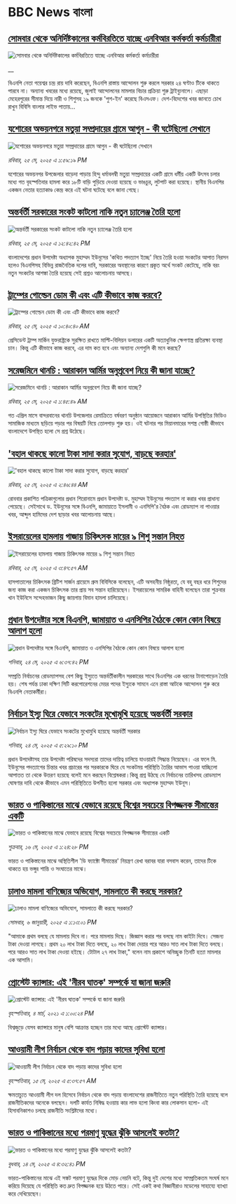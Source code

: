# BBC News বাংলা## [সোমবার থেকে অনির্দিষ্টকালের কর্মবিরতিতে যাচ্ছে এনবিআর কর্মকর্তা কর্মচারীরা](https://www.bbc.co.uk/bengali/live/cp8yz8z6dzrt?at_campaign=githubrss)![সোমবার থেকে অনির্দিষ্টকালের কর্মবিরতিতে যাচ্ছে এনবিআর কর্মকর্তা কর্মচারীরা](https://ichef.bbci.co.uk/ace/standard/240/cpsprodpb/21ac/live/df8729b0-3966-11f0-8947-7d6241f9fce9.jpg)__বিএনপি নেতা গয়েশ্বর চন্দ্র রায় দাবি করেছেন, বিএনপি রাস্তায় আন্দোলন শুরু করলে সরকার ২৪ ঘণ্টাও টিকে থাকতে পারবে না। অন্যান্য খবরের মধ্যে রয়েছে, জুলাই আন্দোলনের মামলার বিচার প্রক্রিয়া শুরু ট্রাইব্যুনালে। এছাড়া মেহেরপুরের সীমান্ত দিয়ে নারী ও শিশুসহ ১৯ জনকে 'পুশ-ইন' করেছে বিএসএফ। দেশ-বিদেশের খবর জানতে চোখ রাখুন বিবিসি বাংলার লাইভ পাতায়...## [যশোরের অভয়নগরে মতুয়া সম্প্রদায়ের গ্রামে আগুন - কী ঘটেছিলো সেখানে](https://www.bbc.com/bengali/articles/cvg73ge8522o?at_campaign=githubrss)![যশোরের অভয়নগরে মতুয়া সম্প্রদায়ের গ্রামে আগুন - কী ঘটেছিলো সেখানে](https://ichef.bbci.co.uk/ace/standard/240/cpsprodpb/caf6/live/ef2502c0-395c-11f0-8519-3b5a01ebe413.jpg)_রবিবার, ২৫ মে, ২০২৫ এ ১:৫৯:১৯ PM_যশোরের অভয়নগর উপজেলার বাড়েদা পাড়ায় হিন্দু ধর্মাবলম্বী মতুয়া সম্প্রদায়ের একটি গ্রামে ধর্মীয় একটি উৎসব চলার মধ্যে গত বৃহস্পতিবার হামলা করে ১৮টি বাড়ি পুড়িয়ে দেওয়া হয়েছে ও ভাঙচুর, লুটপাট করা হয়েছে। স্থানীয় বিএনপির একজন নেতার হত্যাকাণ্ড কেন্দ্র করে এই ঘটনা ঘটেছে বলে জানা গেছে।## [অন্তর্বর্তী সরকারের সংকট কাটলো নাকি নতুন চ্যালেঞ্জ তৈরি হলো](https://www.bbc.com/bengali/articles/cje7d0x51y7o?at_campaign=githubrss)![অন্তর্বর্তী সরকারের সংকট কাটলো নাকি নতুন চ্যালেঞ্জ তৈরি হলো](https://ichef.bbci.co.uk/ace/standard/240/cpsprodpb/e2a7/live/ab064c20-3957-11f0-8519-3b5a01ebe413.jpg)_রবিবার, ২৫ মে, ২০২৫ এ ১২:৪২:৪২ PM_বাংলাদেশের প্রধান উপদেষ্টা অধ্যাপক মুহাম্মদ ইউনূসের 'কথিত পদত্যাগ ইচ্ছে' নিয়ে তৈরি হওয়া সংকটের আপাত নিরসন হলেও বিএনপিসহ বিভিন্ন রাজনৈতিক দলের দাবি, সরকারের অবস্থানের কারণে প্রকৃত অর্থে সংকট কেটেছে, নাকি বরং নতুন সংকটের আশঙ্কা তৈরি হয়েছে সেই প্রশ্নও আলোচনায় আসছে।## [ট্রাম্পের গোল্ডেন ডোম কী এবং এটি কীভাবে কাজ করবে? ](https://www.bbc.com/bengali/articles/cx2exldz3l2o?at_campaign=githubrss)![ট্রাম্পের গোল্ডেন ডোম কী এবং এটি কীভাবে কাজ করবে? ](https://ichef.bbci.co.uk/ace/standard/240/cpsprodpb/6fa4/live/2ceea5d0-364b-11f0-8185-6772e52c97ad.jpg)_রবিবার, ২৫ মে, ২০২৫ এ ১০:৪০:৪০ AM_প্রেসিডেন্ট ট্রাম্প মার্কিন যুক্তরাষ্ট্রকে সুরক্ষিত রাখতে মাল্টি-বিলিয়ন ডলারের একটি অত্যাধুনিক ক্ষেপণাস্ত্র প্রতিরক্ষা ব্যবস্থা চান। কিন্তু এটি কীভাবে কাজ করবে, এর দাম কত হবে এবং অন্যান্য দেশগুলি কী মনে করছে?## [সরেজমিনে থানচি : আরাকান আর্মির অনুপ্রবেশ নিয়ে কী জানা যাচ্ছে?](https://www.bbc.com/bengali/articles/clygndjrxd3o?at_campaign=githubrss)![সরেজমিনে থানচি : আরাকান আর্মির অনুপ্রবেশ নিয়ে কী জানা যাচ্ছে?](https://ichef.bbci.co.uk/ace/standard/240/cpsprodpb/5f36/live/65b32c30-3739-11f0-8519-3b5a01ebe413.jpg)_রবিবার, ২৫ মে, ২০২৫ এ ১:৪৫:৪৯ AM_গত এপ্রিল মাসে বান্দরবানের থানচি উপজেলার রেমাক্রিতে বর্ষবরণ অনুষ্ঠান আয়োজনে আরাকান আর্মির উপস্থিতির ভিডিও সামাজিক মাধ্যমে ছড়িয়ে পড়ার পর বিষয়টি নিয়ে তোলপাড় শুরু হয়। ওই ঘটনার পর মিয়ানমারের সশস্ত্র গোষ্ঠী কীভাবে বাংলাদেশে উপস্থিত হলো সে প্রশ্ন উঠেছে।## ['বহাল থাকছে কালো টাকা সাদা করার সুযোগ, বাড়ছে করহার'](https://www.bbc.com/bengali/articles/c20q19dd867o?at_campaign=githubrss)!['বহাল থাকছে কালো টাকা সাদা করার সুযোগ, বাড়ছে করহার'](https://ichef.bbci.co.uk/ace/standard/240/cpsprodpb/4bc3/live/0f3c6950-3911-11f0-96c3-cf669419a2b0.jpg)_রবিবার, ২৫ মে, ২০২৫ এ ২:৪৬:৪৪ AM_রোববার প্রকাশিত পত্রিকাগুলোর প্রধান শিরোনামে প্রধান উপদেষ্টা ড. মুহাম্মদ ইউনূসের পদত্যাগ না করার খবর প্রাধান্য পেয়েছে। সেইসাথে ড. ইউনূসের সঙ্গে বিএনপি, জামায়াতে ইসলামী ও এনসিপি'র বৈঠক এবং রোডম্যাপ না পাওয়ার খবর, আব্দুল হামিদের দেশ ছাড়ার খবর আলোচনায় আছে।## [ইসরায়েলের হামলায় গাজায় চিকিৎসক মায়ের ৯ শিশু সন্তান নিহত](https://www.bbc.com/bengali/articles/c0ln63pg4k6o?at_campaign=githubrss)![ইসরায়েলের হামলায় গাজায় চিকিৎসক মায়ের ৯ শিশু সন্তান নিহত](https://ichef.bbci.co.uk/ace/standard/240/cpsprodpb/42a6/live/19564d50-3918-11f0-8947-7d6241f9fce9.jpg)_রবিবার, ২৫ মে, ২০২৫ এ ৩:৪৭:৫৭ AM_হাসপাতালের চিকিৎসক ব্রিটিশ সার্জন গ্রায়েমে গ্রুম বিবিসিকে বলেছেন, এটি অসহনীয় নিষ্ঠুরতা, যে বহু বছর ধরে শিশুদের জন্য কাজ করা একজন চিকিৎসক তার প্রায় সব সন্তান হারিয়েছেন। ইসরায়েলের সামরিক বাহিনী বলেছেন তারা শুক্রবার খান ইউনিসে সন্দেহভাজন কিছু জায়গায় বিমান হামলা চালিয়েছে।## [প্রধান উপদেষ্টার সঙ্গে বিএনপি, জামায়াত ও এনসিপির বৈঠকে কোন কোন বিষয়ে আলাপ হলো](https://www.bbc.com/bengali/articles/cp924759gvlo?at_campaign=githubrss)![প্রধান উপদেষ্টার সঙ্গে বিএনপি, জামায়াত ও এনসিপির বৈঠকে কোন কোন বিষয়ে আলাপ হলো](https://ichef.bbci.co.uk/ace/standard/240/cpsprodpb/c444/live/13122c40-38cb-11f0-8947-7d6241f9fce9.jpg)_শনিবার, ২৪ মে, ২০২৫ এ ৬:৩৭:৪২ PM_সম্প্রতি নির্বাচনের রোডম্যাপসহ বেশ কিছু ইস্যুতে অন্তর্বর্তীকালীন সরকারের সাথে বিএনপির এক ধরনের টানাপোড়েন তৈরি হয়। শেষ পর্যন্ত ঢাকা দক্ষিণ সিটি করপোরেশনের মেয়র পদের ইস্যুকে সামনে এনে রাস্তা আটকে আন্দোলন শুরু করে বিএনপি নেতাকর্মীরা।## [নির্বাচন ইস্যু ঘিরে যেভাবে সংকটের মুখোমুখি হয়েছে অন্তর্বর্তী সরকার](https://www.bbc.com/bengali/articles/cj09y11l2gyo?at_campaign=githubrss)![নির্বাচন ইস্যু ঘিরে যেভাবে সংকটের মুখোমুখি হয়েছে অন্তর্বর্তী সরকার](https://ichef.bbci.co.uk/ace/standard/240/cpsprodpb/c701/live/c3dece30-38cf-11f0-86eb-67e07d5f6e2c.jpg)_শনিবার, ২৪ মে, ২০২৫ এ ৫:২৯:১০ PM_প্রধান উপদেষ্টাসহ তার উপদেষ্টা পরিষদের সদস্যরা তাদের দায়িত্ব চালিয়ে যাওয়ারই সিদ্ধান্ত নিয়েছেন। এর ফলে মি. ইউনূসের পদত্যাগের চিন্তার খবর প্রচারের পর সরকারকে ঘিরে যে সংকটময় পরিস্থিতি তৈরির আভাস পাওয়া যাচ্ছিলো আপাতত তা থেকে উত্তরণ হয়েছে বলেই মনে করছেন বিশ্লেষকরা।কিন্তু প্রশ্ন উঠছে যে নির্বাচনের তারিখসহ রোডম্যাপ ঘোষণার দাবি থেকে কীভাবে এমন পরিস্থিতিতে উপনীত হলো সরকার এবং অধ্যাপক মুহাম্মদ ইউনূস।## [ভারত ও পাকিস্তানের মাঝে যেভাবে রয়েছে বিশ্বের সবচেয়ে বিপজ্জনক সীমান্তের একটি](https://www.bbc.com/bengali/articles/c93lq5w5323o?at_campaign=githubrss)![ভারত ও পাকিস্তানের মাঝে যেভাবে রয়েছে বিশ্বের সবচেয়ে বিপজ্জনক সীমান্তের একটি](https://ichef.bbci.co.uk/ace/standard/240/cpsprodpb/ae43/live/cba263e0-3238-11f0-96c3-cf669419a2b0.jpg)_শুক্রবার, ১৬ মে, ২০২৫ এ ১:২৪:২৮ PM_ভারত ও পাকিস্তানের মাঝে অস্থিতিশীল 'ডি ফ্যাক্টো সীমান্তের' নিয়ন্ত্রণ রেখা বরাবর যারা বসবাস করেন, তাদের টিকে থাকতে হয় ভঙ্গুর শান্তি ও সংঘাতের মাঝে।## [ঢালাও মামলা বাণিজ্যের অভিযোগ, সামলাতে কী করছে সরকার?](https://www.bbc.com/bengali/articles/cz6l552xl72o?at_campaign=githubrss)![ঢালাও মামলা বাণিজ্যের অভিযোগ, সামলাতে কী করছে সরকার?](https://ichef.bbci.co.uk/ace/standard/240/cpsprodpb/46cd/live/53c206f0-cc1c-11ef-94cb-5f844ceb9e30.jpg)_সোমবার, ৬ জানুয়ারী, ২০২৫ এ ১:১৩:০১ PM_"আমাকে প্রথম বলছে যে মামলায় দিবে না। পরে মামলায় দিছে। জিজ্ঞাস করার পর বলছে নাম কাইটা দিবে। সেজন্য টাকা দেওয়া লাগছে। প্রথম ২০ লাখ টাকা দিতে বলছে, ২০ লাখ টাকা দেয়ার পরে আরও সাত লাখ টাকা দিতে বলছে। পরে আরও সাত লাখ টাকা দেওয়া হইছে। টোটাল ২৭ লাখ টাকা," বলেন নাম প্রকাশে অনিচ্ছুক তিনটি হত্যা মামলার এক আসামি।## [প্রোস্টেট ক্যান্সার: এই 'নীরব ঘাতক' সম্পর্কে যা জানা জরুরি](https://www.bbc.com/bengali/news-56278122?at_campaign=githubrss)![প্রোস্টেট ক্যান্সার: এই 'নীরব ঘাতক' সম্পর্কে যা জানা জরুরি](https://ichef.bbci.co.uk/ace/standard/240/cpsprodpb/CC99/production/_117377325_mediaitem117377324.jpg)_বৃহস্পতিবার, ৪ মার্চ, ২০২১ এ ১:০০:২৪ PM_বিশ্বজুড়ে যেসব ক্যান্সারে মানুষ বেশি আক্রান্ত হচ্ছেন তার মধ্যে আছে প্রোস্টেট ক্যান্সার।## [আওয়ামী লীগ নির্বাচন থেকে বাদ পড়ায় কাদের সুবিধা হলো](https://www.bbc.com/bengali/articles/cdxk9181n5go?at_campaign=githubrss)![আওয়ামী লীগ নির্বাচন থেকে বাদ পড়ায় কাদের সুবিধা হলো](https://ichef.bbci.co.uk/ace/standard/240/cpsprodpb/3f78/live/0eccb5a0-3110-11f0-8947-7d6241f9fce9.jpg)_বৃহস্পতিবার, ১৫ মে, ২০২৫ এ ৫:৩৭:৫৭ AM_ক্ষমতাচ্যুত আওয়ামী লীগ দল হিসেবে নির্বাচন থেকে বাদ পড়ায় বাংলাদেশের রাজনীতিতে নতুন পরিস্থিতি তৈরি হয়েছে বলে রাজনীতিকদের অনেকে বলছেন। দলটি কার্যত নিষিদ্ধ হওয়ায় কার লাভ হলো কিংবা কার লোকসান হলো- এই হিসাবনিকাশও চলছে রাজনীতি সংশ্লিষ্টদের মধ্যে।## [ভারত ও পাকিস্তানের মধ্যে পরমাণু যুদ্ধের ঝুঁকি আসলেই কতটা?](https://www.bbc.com/bengali/articles/c2lkdrk84n1o?at_campaign=githubrss)![ভারত ও পাকিস্তানের মধ্যে পরমাণু যুদ্ধের ঝুঁকি আসলেই কতটা?](https://ichef.bbci.co.uk/ace/standard/240/cpsprodpb/a572/live/1928c140-309f-11f0-8947-7d6241f9fce9.jpg)_বুধবার, ১৪ মে, ২০২৫ এ ৪:৩২:৪১ PM_ভারত-পাকিস্তানের মাঝে এই সঙ্কট পরমাণু যুদ্ধের দিকে মোড় নেয়নি বটে, কিন্তু দুই দেশের মধ্যে সাম্প্রতিকতম সংঘর্ষ মনে করিয়ে দিয়েছে যে পরিস্থিতি কত দ্রুত বিপজ্জনক হয়ে উঠতে পারে।
সেই একই কথা বিজ্ঞানীরাও মডেলের সাহায্যে ব্যাখ্যা করে দেখিয়েছেন।